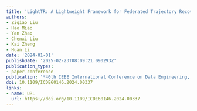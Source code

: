 ```yaml
---
title: 'LightTR: A Lightweight Framework for Federated Trajectory Recovery'
authors:
- Ziqiao Liu
- Hao Miao
- Yan Zhao
- Chenxi Liu
- Kai Zheng
- Huan Li
date: '2024-01-01'
publishDate: '2025-02-23T08:09:21.090293Z'
publication_types:
- paper-conference
publication: '*40th IEEE International Conference on Data Engineering, ICDE 2024*'
doi: 10.1109/ICDE60146.2024.00337
links:
- name: URL
  url: https://doi.org/10.1109/ICDE60146.2024.00337
---
```

